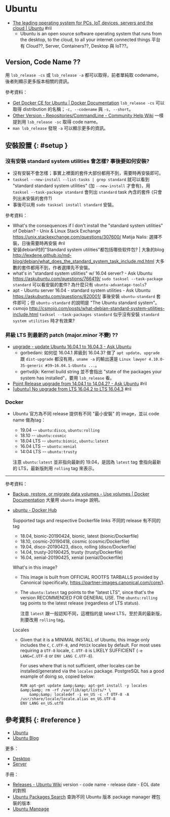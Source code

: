 # Ubuntu

  - [The leading operating system for PCs, IoT devices, servers and the cloud \| Ubuntu](https://www.ubuntu.com/) #ril
      - Ubuntu is an open source software operating system that runs from the desktop, to the cloud, to all your internet connected things 平台有 Cloud??, Server, Containers??, Desktop 與 IoT??。

## Version, Code Name ??

用 `lsb_release -cs` 或 `lsb_release -a` 都可以取得，前者單純取 codename，後者則顯示更多版本相關的資訊。

參考資料：

  - [Get Docker CE for Ubuntu \| Docker Documentation](https://docs.docker.com/engine/installation/linux/docker-ce/ubuntu/#set-up-the-repository) `lsb_release -cs` 可以取得 distribution 的名稱；`-c, --codename` 與 `-s, --short`。
  - [Other Version - Repositories/CommandLine \- Community Help Wiki](https://help.ubuntu.com/community/Repositories/CommandLine#Other_Versions) 一樣提到用 `lsb_release -sc` 取得 code name。
  - `man lsb_release` 發現 `-a` 可以顯示更多的資訊。

## 安裝設置 {: #setup }

### 沒有安裝 standard system utilities 會怎樣? 事後要如何安裝?

  - 沒有安裝不會怎樣；事實上裡面的套件大部份都用不到，需要時再安裝即可。
  - `tasksel --new-install --list-tasks | grep standard` 就可以看到 "standard    standard system utilities" (加 `--new-install` 才會有)，用 `tasksel --task-package standard` 會列出 `standard` task 內含的套件 (只會列出未安裝的套件?)
  - 事後可以用 `sudo tasksel install standard` 安裝。

參考資料：

  - What's the consequences if I don't install the "standard system utilities" of Debian? - Unix & Linux Stack Exchange https://unix.stackexchange.com/questions/307600/ Matija Nalis: 選擇不裝，日後需要時再安裝 #ril
  - 安装debian时的"Standard system utilities"都包括哪些软件包? | 大象的blog http://lexdene.github.io/md-blog/debian/what_does_the_standard_system_task_include.md.html 大多數的套件都用不到，作者選擇先不安裝。
  - what's in "standard system utilities" w/ 16.04 server? - Ask Ubuntu https://askubuntu.com/questions/766419/ `sudo tasksel --task-package standard` 可以看安裝的套件? 為什麼只有 `ubuntu-advantage-tools`?
  - apt - Ubuntu server 16.04 - standard system utilities - Ask Ubuntu https://askubuntu.com/questions/820001/ 事後安裝 `ubuntu-standard` 套件即可；但 `ubuntu-standard` 的說明是 "The Ubuntu standard system"。
  - csmojo http://csmojo.com/posts/what-debian-standard-system-utilities-include.html `tasksel --task-packages standard` 似乎沒有安裝 `standard system utilities` 時才有效果?

### 昇級 LTS 到最新的 patch (major.minor 不變) ??

  - [upgrade \- update Ubuntu 16\.04\.1 to 16\.04\.3 \- Ask Ubuntu](https://askubuntu.com/questions/961143/)
      - gorbedani: 如何從 16.04.1 昇級到 16.04.3? 做了 `apt update`、`upgrade` 跟 `dist-upgrade` 都沒有用，`uname -a` 的輸出還是 `Linux lawyer 4.10.0-35-generic #39~16.04.1-Ubuntu ...`。
      - gertvdijk: Kernel build string 並不會指出 "state of the packages your system has installed"，要用 `lsb_release` 看。
  - [Point Release upgrade from 14\.04\.1 to 14\.04\.2? \- Ask Ubuntu](https://askubuntu.com/questions/597341/) #ril
  - [\[ubuntu\] No upgrade from LTS 16\.04\.2 to LTS 16\.04\.3](https://ubuntuforums.org/showthread.php?t=2371186) #ril

### Docker

  - Ubuntu 官方為不同 release 提供有不同 "最小安裝" 的 image，並以 code name 做為tag：

      - 19.04 -- `ubuntu:disco`, `ubuntu:rolling`
      - 18.10 -- `ubuntu:cosmic`
      - 18.04 LTS -- `ubuntu:bionic`, `ubuntu:latest`
      - 16.04 LTS -- `ubuntu:xenial`
      - 14:04 LTS -- `ubuntu:trusty`

    注意 `ubuntu:latest` 並非指向最新的 19.04，是因為 `latest` tag 會指向最新的 LTS，最新版則用 `rolling` tag 來表示。

---

參考資料：

  - [Backup, restore, or migrate data volumes - Use volumes \| Docker Documentation](https://docs.docker.com/storage/volumes/#backup-restore-or-migrate-data-volumes) 大量用 `ubuntu` image 說明。

  - [ubuntu \- Docker Hub](https://hub.docker.com/_/ubuntu)

    Supported tags and respective Dockerfile links 不同的 release 有不同的 tag

      - 18.04, bionic-20190424, bionic, latest (bionic/Dockerfile)
      - 18.10, cosmic-20190418, cosmic (cosmic/Dockerfile)
      - 19.04, disco-20190423, disco, rolling (disco/Dockerfile)
      - 14.04, trusty-20190425, trusty (trusty/Dockerfile)
      - 16.04, xenial-20190425, xenial (xenial/Dockerfile)

    What's in this image?

      - This image is built from OFFICIAL ROOTFS TARBALLS provided by Canonical (specifically, https://partner-images.canonical.com/core/).

      - The `ubuntu:latest` tag points to the "latest LTS", since that's the version RECOMMENDED FOR GENERAL USE. The `ubuntu:rolling` tag points to the latest release (regardless of LTS status).

        注意 `latest` 跟一般認知不同，這裡指的是 latest LTS，至於真的最新版，則要改用 `rolling` tag。

    Locales

      - Given that it is a MINIMAL INSTALL of Ubuntu, this image only includes the `C`, `C.UTF-8`, and `POSIX` locales by default. For most uses requiring a `UTF-8` locale, `C.UTF-8` is LIKELY SUFFICIENT (`-e LANG=C.UTF-8` or `ENV LANG C.UTF-8`).

        For uses where that is not sufficient, other locales can be installed/generated via the `locales` package. PostgreSQL has a good example of doing so, copied below:

            RUN apt-get update &amp;&amp; apt-get install -y locales &amp;&amp; rm -rf /var/lib/apt/lists/* \
                &amp;&amp; localedef -i en_US -c -f UTF-8 -A /usr/share/locale/locale.alias en_US.UTF-8
            ENV LANG en_US.utf8

## 參考資料 {: #reference }

  - [Ubuntu](https://www.ubuntu.com/)
  - [Ubuntu Blog](https://blog.ubuntu.com/)

更多：

  - [Desktop](ubuntu-desktop.md)
  - [Server](ubuntu-server.md)

手冊：

  - [Releases - Ubuntu Wiki](https://wiki.ubuntu.com/Releases) version - code name - release date - EOL date 的對照
  - [Ubuntu Packages Search](https://packages.ubuntu.com/) 查詢不同 Ubuntu 版本 package manager 裡包裝的版本
  - [Ubuntu Manpage](http://manpages.ubuntu.com/)

